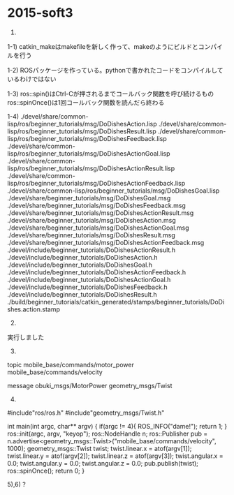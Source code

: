 # 2015-soft3

1)
1-1)
catkin_makeはmakefileを新しく作って、makeのようにビルドとコンパイルを行う

1-2)
ROSパッケージを作っている。pythonで書かれたコードをコンパイルしているわけではない

1-3)
ros::spin()はCtrl-Cが押されるまでコールバック関数を呼び続けるもの
ros::spinOnce()は1回コールバック関数を読んだら終わる

1-4)
./devel/share/common-lisp/ros/beginner_tutorials/msg/DoDishesAction.lisp
./devel/share/common-lisp/ros/beginner_tutorials/msg/DoDishesResult.lisp
./devel/share/common-lisp/ros/beginner_tutorials/msg/DoDishesFeedback.lisp
./devel/share/common-lisp/ros/beginner_tutorials/msg/DoDishesActionGoal.lisp
./devel/share/common-lisp/ros/beginner_tutorials/msg/DoDishesActionResult.lisp
./devel/share/common-lisp/ros/beginner_tutorials/msg/DoDishesActionFeedback.lisp
./devel/share/common-lisp/ros/beginner_tutorials/msg/DoDishesGoal.lisp
./devel/share/beginner_tutorials/msg/DoDishesGoal.msg
./devel/share/beginner_tutorials/msg/DoDishesFeedback.msg
./devel/share/beginner_tutorials/msg/DoDishesActionResult.msg
./devel/share/beginner_tutorials/msg/DoDishesAction.msg
./devel/share/beginner_tutorials/msg/DoDishesActionGoal.msg
./devel/share/beginner_tutorials/msg/DoDishesResult.msg
./devel/share/beginner_tutorials/msg/DoDishesActionFeedback.msg
./devel/include/beginner_tutorials/DoDishesActionResult.h
./devel/include/beginner_tutorials/DoDishesAction.h
./devel/include/beginner_tutorials/DoDishesGoal.h
./devel/include/beginner_tutorials/DoDishesActionFeedback.h
./devel/include/beginner_tutorials/DoDishesActionGoal.h
./devel/include/beginner_tutorials/DoDishesFeedback.h
./devel/include/beginner_tutorials/DoDishesResult.h
./build/beginner_tutorials/catkin_generated/stamps/beginner_tutorials/DoDishes.action.stamp

2)
実行しました

3)
topic
mobile_base/commands/motor_power
mobile_base/commands/velocity

message
obuki_msgs/MotorPower
geometry_msgs/Twist

4)
#include"ros/ros.h"
#include"geometry_msgs/Twist.h"

int main(int argc, char** argv)
{
    if(argc != 4){
        ROS_INFO("dame!");
        return 1;
    }
    ros::init(argc, argv, "keyop");
    ros::NodeHandle n;
    ros::Publisher pub = n.advertise<geometry_msgs::Twist>("mobile_base/commands/velocity", 1000);
    geometry_msgs::Twist twist;
    twist.linear.x = atof(argv[1]);
    twist.linear.y = atof(argv[2]);
    twist.linear.z = atof(argv[3]);
    twist.angular.x = 0.0;
    twist.angular.y = 0.0;
    twist.angular.z = 0.0;
    pub.publish(twist);
    ros::spinOnce();
    return 0;
}

5),6)
?